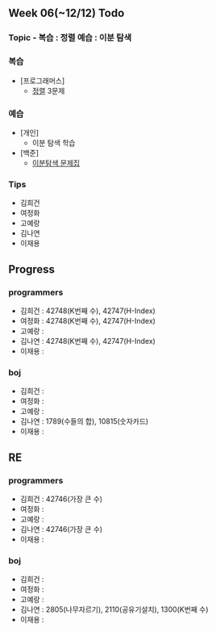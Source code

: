 
## Week 06(~12/12) Todo
### Topic - 복습 : 정렬  예습 : 이분 탐색

### 복습

- [프로그래머스]
	- [정렬](https://programmers.co.kr/learn/courses/30/parts/12198) 3문제 


### 예습

- [개인]
	- 이분 탐색 학습
- [백준]
	- [이분탐색 문제집](https://www.acmicpc.net/workbook/view/6057)



### Tips

- 김희건
- 여정화
- 고예랑
- 김나연
- 이재용



## Progress

### programmers
- 김희건 : 42748(K번째 수), 42747(H-Index)
- 여정화 : 42748(K번째 수), 42747(H-Index)
- 고예랑 : 
- 김나연 : 42748(K번째 수), 42747(H-Index)
- 이재용 :


### boj
- 김희건 : 			
- 여정화 : 
- 고예랑 :
- 김나연 : 1789(수들의 합), 10815(숫자카드)
- 이재용 :



## RE

### programmers
- 김희건 : 42746(가장 큰 수)
- 여정화 :
- 고예랑 :
- 김나연 : 42746(가장 큰 수)
- 이재용 :


### boj
- 김희건 :
- 여정화 : 
- 고예랑 :
- 김나연 : 2805(나무자르기), 2110(공유기설치), 1300(K번째 수)
- 이재용 :









